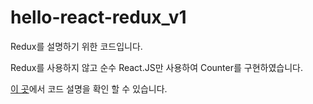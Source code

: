 # hello-react-redux_v1

Redux를 설명하기 위한 코드입니다.

Redux를 사용하지 않고 순수 React.JS만 사용하여 Counter를 구현하였습니다.

[이 곳](http://beomy.tistory.com/35#example_v1)에서 코드 설명을 확인 할 수 있습니다.